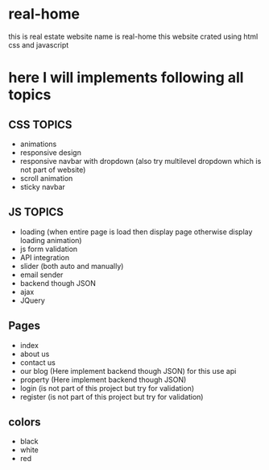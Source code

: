 # real-home
 this is real estate website name is real-home
this website crated using html css and javascript

# here I will implements following all topics

## CSS TOPICS
- animations
- responsive design
- responsive navbar with dropdown (also try multilevel dropdown which is not part of website)
- scroll animation
- sticky navbar

## JS TOPICS
- loading (when entire page is load then display page otherwise display loading animation)
- js form validation
- API integration
- slider (both auto and manually)
- email sender
- backend though JSON
- ajax
- JQuery

## Pages
- index
- about us
- contact us
- our blog (Here implement backend though JSON) for this use api
- property (Here implement backend though JSON)
- login (is not part of this project but try for validation)
- register (is not part of this project but try for validation)

## colors 
- black 
- white
- red